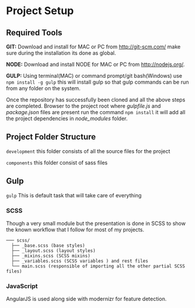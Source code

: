 # Project Setup #

## Required Tools ##

**GIT:** Download and install for MAC or PC from http://git-scm.com/ make sure during the installation its done as global.

**NODE:** Download and install NODE for MAC or PC from http://nodejs.org/.

**GULP:** Using terminal(MAC) or command prompt/git bash(Windows) use ```npm install -g gulp``` this will install gulp so that gulp commands can be run from any folder on the system.

Once the repository has successfully been cloned and all the above steps are completed. Browser to the project root where *gulpfile.js* and *package.json* files are present run the command ```npm install``` it will add all the project dependencies in *node_modules* folder.

## Project Folder Structure ##

```development``` this folder consists of all the source files for the project

```components``` this folder consist of sass files

## Gulp ##

```gulp``` This is default task that will take care of everything 

### SCSS ###
Though a very small module but the presentation is done in SCSS to show the known workflow that I follow for most of my projects.

```
─── scss/
  ├── _base.scss (base styles)
  ├── _layout.scss (layout styles)
  ├── _mixins.scss (SCSS mixins)
  ├── _variables.scss (SCSS variables ) and rest files
  └── main.scss (responsible of importing all the other partial SCSS files)
```

### JavaScript ###
AngularJS is used along side with modernizr for feature detection.